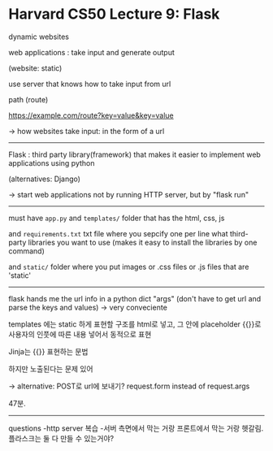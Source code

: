 # Harvard CS50 Lecture 9: Flask
dynamic websites

web applications : take input and generate output 

(website: static)

use server that knows how to take input from url

path (route)

https://example.com/route?key=value&key=value

-> how websites take input: in the form of a url

----
Flask
: third party library(framework) that makes it easier to implement web applications using python

(alternatives: Django)

-> start web applications not by running HTTP server, but by "flask run"

----
must have ```app.py``` and ```templates/``` folder that has the html, css, js

and  ```requirements.txt``` txt file where you sepcify one per line what third-party libraries you want to use
(makes it easy to install the libraries by one command)

and ```static/``` folder where you put images or .css files or .js files that are 'static'

-----
flask hands me the url info in a python dict "args" (don't have to get url and parse the keys and values) -> very conveciente

templates 에는 static 하게 표현할 구조를 html로 넣고, 그 안에 placeholder {{}}로 사용자의 인풋에 따른 내용 넣어서 동적으로 표현

Jinja는 {{}} 표현하는 문법

하지만 노출된다는 문제 있어

-> alternative: POST로 url에 보내기? request.form instead of request.args

47분.


---
questions
-http server 복습
-서버 측면에서 막는 거랑 프론트에서 막는 거랑 헷갈림.
플라스크는 둘 다 만들 수 있는거야?

